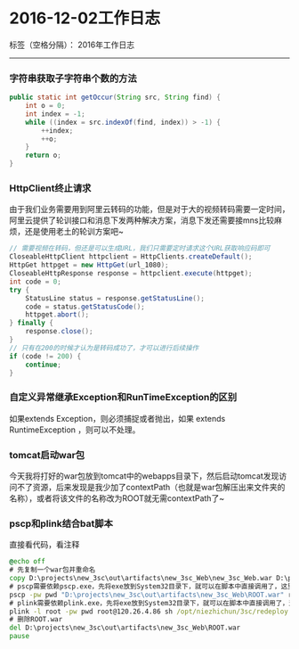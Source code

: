 # 2016-12-02工作日志

标签（空格分隔）： 2016年工作日志

---

### 字符串获取子字符串个数的方法

``` java
public static int getOccur(String src, String find) {
    int o = 0;
    int index = -1;
    while ((index = src.indexOf(find, index)) > -1) {
        ++index;
        ++o;
    }
    return o;
}
```

### HttpClient终止请求

由于我们业务需要用到阿里云转码的功能，但是对于大的视频转码需要一定时间，阿里云提供了轮训接口和消息下发两种解决方案，消息下发还需要接mns比较麻烦，还是使用老土的轮训方案吧~

``` java
// 需要视频在转码，但还是可以生成URL，我们只需要定时请求这个URL获取响应码即可
CloseableHttpClient httpclient = HttpClients.createDefault();
HttpGet httpget = new HttpGet(url_1080);
CloseableHttpResponse response = httpclient.execute(httpget);
int code = 0;
try {
    StatusLine status = response.getStatusLine();
    code = status.getStatusCode();
    httpget.abort();
} finally {
    response.close();
}
// 只有在200的时候才认为是转码成功了，才可以进行后续操作
if (code != 200) {
    continue;
}
```

### 自定义异常继承Exception和RunTimeException的区别

如果extends Exception，则必须捕捉或者抛出，如果 extends RuntimeException ，则可以不处理。

### tomcat启动war包

今天我将打好的war包放到tomcat中的webapps目录下，然后启动tomcat发现访问不了资源，后来发现是我少加了contextPath（也就是war包解压出来文件夹的名称），或者将该文件的名称改为ROOT就无需contextPath了~

### pscp和plink结合bat脚本

直接看代码，看注释

``` bat
@echo off
# 先复制一个war包并重命名
copy D:\projects\new_3sc\out\artifacts\new_3sc_Web\new_3sc_Web.war D:\projects\new_3sc\out\artifacts\new_3sc_Web\ROOT.war
# pscp需要依赖pscp.exe，先将exe放到System32目录下，就可以在脚本中直接调用了，这里是将war传输到86这台开发服务器上
pscp -pw pwd "D:\projects\new_3sc\out\artifacts\new_3sc_Web\ROOT.war" root@120.26.4.86:/opt/niezhichun/3sc/
# plink需要依赖plink.exe，先将exe放到System32目录下，就可以在脚本中直接调用了，这里是远程执行86服务器下的redeploy.sh脚本
plink -l root -pw pwd root@120.26.4.86 sh /opt/niezhichun/3sc/redeploy.sh
# 删除ROOT.war
del D:\projects\new_3sc\out\artifacts\new_3sc_Web\ROOT.war
pause
```